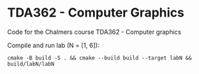 # TDA362 - Computer Graphics
Code for the Chalmers course TDA362 - Computer graphics

Compile and run lab (N = [1, 6]):
```
cmake -B build -S . && cmake --build build --target labN && build/labN/labN
```
